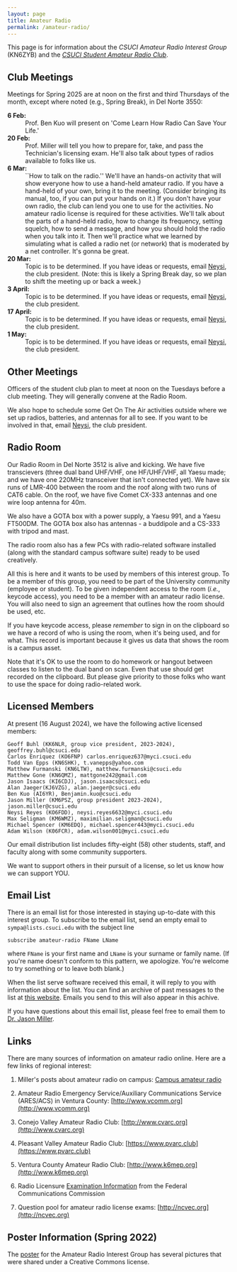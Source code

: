 ```yaml
---
layout: page
title: Amateur Radio
permalink: /amateur-radio/
---
```


This page is for information about the _CSUCI Amateur Radio Interest Group_ (KN6ZYB) and the <a href="https://csuci.campuslabs.com/engage/organization/studentamatureradio">_CSUCI Student Amateur Radio Club_</a>.

## Club Meetings

Meetings for Spring 2025 are at noon on the first and third Thursdays of the month, except where noted (e.g., Spring Break), in Del Norte 3550:

<dl>
<dt><b>6 Feb:</b></dt>
<dd>Prof. Ben Kuo will present on 'Come Learn How Radio Can Save Your Life.'</dd>

<dt><b>20 Feb:</b></dt>
<dd>Prof. Miller will tell you how to prepare for, take, and pass the Technician's licensing exam.  He'll also talk about types of radios available to folks like us.</dd>

<dt><b>6 Mar:</b></dt>
<dd>``How to talk on the radio.'' We'll have an hands-on activity that will show everyone how to use a hand-held amateur radio.  If you have a hand-held of your own, bring it to the meeting.  (Consider bringing its manual, too, if you can put your hands on it.)  If you don't have your own radio, the club can lend you one to use for the activities.  No amateur radio license is required for these activities.  We'll talk about the parts of a hand-held radio, how to change its frequency, setting squelch, how to send a message, and how you should hold the radio when you talk into it.  Then we'll practice what we learned by simulating what is called a radio net (or network) that is moderated by a net controller.  It's gonna be great.</dd>

<dt><b>20 Mar:</b></dt>
<dd>Topic is to be determined.  If you have ideas or requests, email <a href="mailto:neysi.reyes662@myci.csuci.edu">Neysi</a>, the club president.  (Note:  this is likely a Spring Break day, so we plan to shift the meeting up or back a week.)</dd>

<dt><b>3 April:</b></dt>
<dd>Topic is to be determined.  If you have ideas or requests, email <a href="mailto:neysi.reyes662@myci.csuci.edu">Neysi</a>, the club president.</dd>

<dt><b>17 April:</b></dt>
<dd>Topic is to be determined.  If you have ideas or requests, email <a href="mailto:neysi.reyes662@myci.csuci.edu">Neysi</a>, the club president.</dd>

<dt><b>1 May:</b></dt>
<dd>Topic is to be determined.  If you have ideas or requests, email <a href="mailto:neysi.reyes662@myci.csuci.edu">Neysi</a>, the club president.</dd>
</dl>

## Other Meetings

Officers of the student club plan to meet at noon on the Tuesdays before a club meeting.  They will generally convene at the Radio Room.

We also hope to schedule some Get On The Air activities outside where we set up radios, batteries, and antennas for all to see.  If you want to be involved in that, email <a href="mailto:neysi.reyes662@myci.csuci.edu">Neysi</a>, the club president.


## Radio Room

Our Radio Room in Del Norte 3512 is alive and kicking.  We have five transcievers (three dual band UHF/VHF, one HF/UHF/VHF, all Yaesu made; and we have one 220MHz transceiver that isn't connected yet).  We have six runs of LMR-400 between the room and the roof along with two runs of CAT6 cable.  On the roof, we have five Comet CX-333 antennas and one wire loop antenna for 40m.  

We also have a GOTA box with a power supply, a Yaesu 991, and a Yaesu FT500DM.  The GOTA box also has antennas - a buddipole and a CS-333 with tripod and mast.

The radio room also has a few PCs with radio-related software installed (along with the standard campus software suite) ready to be used creatively.

All this is here and it wants to be used by members of this interest group.  To be a member of this group, you need to be part of the University community (employee or student).  To be given independent access to the room (_i.e._, keycode access), you need to be a member with an amateur radio license.  You will also need to sign an agreement that outlines how the room should be used, etc.

If you have keycode access, please *remember* to sign in on the clipboard so we have a record of who is using the room, when it's being used, and for what.  This record is important because it gives us data that shows the room is a campus asset.

Note that it's OK to use the room to do homework or hangout between classes to listen to the dual band on scan.  Even that use should get recorded on the clipboard.  But please give priority to those folks who want to use the space for doing radio-related work.

## Licensed Members

At present (16 August 2024), we have the following active licensed members:

	Geoff Buhl (KK6NLR, group vice president, 2023-2024), geoffrey.buhl@csuci.edu
	Carlos Enriquez (KO6FNP) carlos.enriquez637@myci.csuci.edu
	Todd Van Epps (KN6SHK), t.vanepps@yahoo.com
	Matthew Furmanski (KN6LTW), matthew.furmanski@csuci.edu
	Matthew Gone (KN6QMZ), mattgone242@gmail.com
	Jason Isaacs (KI6CDJ), jason.isaacs@csuci.edu
	Alan Jaeger(KJ6VZG), alan.jaeger@csuci.edu
	Ben Kuo (AI6YR), Benjamin.kuo@csuci.edu
	Jason Miller (KM6PSZ, group president 2023-2024), jason.miller@csuci.edu
	Neysi Reyes (KO6FDD), neysi.reyes6632@myci.csuci.edu
	Max Seligman (KM6WMZ), maximilian.seligman@csuci.edu
	Michael Spencer (KM6EDQ), michael.spencer443@myci.csuci.edu
	Adam Wilson (K06FCR), adam.wilson001@myci.csuci.edu

Our email distribution list includes fifty-eight (58) other students, staff, and faculty along with some community supporters.

We want to support others in their pursuit of a license, so let us know how we can support YOU.

## Email List

There is an email list for those interested in staying up-to-date with this interest group.  To subscribe to the email list, send an empty email to `sympa@lists.csuci.edu` with the subject line

```
subscribe amateur-radio FName LName
```

where `FName` is your first name and `LName` is your surname or family name.  (If you're name doesn't conform to this pattern, we apologize.  You're welcome to try something or to leave both blank.)

When the list serve software received this email, it will reply to you with information about the list.  You can find an archive of past messages to the list at [this website](https://rolodex.csuci.edu/sympa/arc/amateur-radio/).  Emails you send to this will also appear in this achive.

If you have questions about this email list, please feel free to email them to <a href="mailto:jason.miller@csuci.edu?subject=amateur-radio%20email%20list%20question">Dr. Jason Miller</a>.

## Links

There are many sources of information on amateur radio online.  Here are a few links of regional interest:

1. Miller's posts about amateur radio on campus:  [Campus amateur radio](http://www.jasonemiller.org/tag/amateur-radio)

2. Amateur Radio Emergency Service/Auxiliary Communications Service (ARES/ACS) in Ventura County:  [http://www.vcomm.org](http://www.vcomm.org)

2. Conejo Valley Amateur Radio Club: [http://www.cvarc.org](http://www.cvarc.org)

3. Pleasant Valley Amateur Radio Club: [https://www.pvarc.club](https://www.pvarc.club)

4. Ventura County Amateur Radio Club: [http://www.k6mep.org](http://www.k6mep.org)

4. Radio Licensure [Examination Information](https://www.fcc.gov/wireless/bureau-divisions/mobility-division/amateur-radio-service/examinations) from the Federal Communications Commission

5. Question pool for amateur radio license exams:  [http://ncvec.org](http://ncvec.org)

## Poster Information (Spring 2022)

The [poster](/assets/images/smallposter_amateurradiomeetingswQRv2.png) for the Amateur Radio Interest Group has several pictures that were shared under a Creative Commons license.
